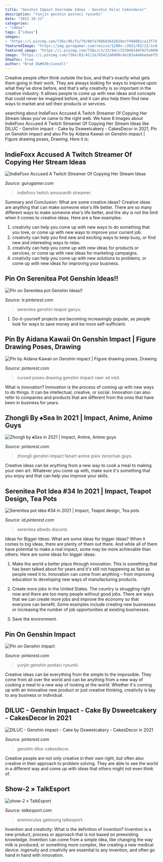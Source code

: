 ```yaml
---
title: "Genshin Impact Username Ideas - Genshin Diluc Cakesdecor"
description: "Yunjin genshin postaci rysunki"
date: "2022-10-21"
categories:
- "ideas"
tags: ["ideas"]
images:
- "https://i.pinimg.com/736x/06/fa/79/06fa79d6d3642829acf496081ca13f74.jpg"
featuredImage: "https://img.gurugamer.com/resize/1200x-/2021/03/22/indiefoxx-1-431f.jpg"
featured_image: "https://i.pinimg.com/736x/c3/33/94/c333940148f42fe9d98838444cb5045b.jpg"
image: "https://i.pinimg.com/736x/83/42/2a/83422a0d00c4a182e4a6bedabf55bd41.jpg"
ShowToc: true
author: "Brad O&#039;Connell"
---
```



Creative people often think outside the box, and that's exactly what gets them going in their work. They are always looking for ways to improve upon what they've done before, and that's why creativity is so important in the creative industry. It allows people to come up with new ideas and concepts that could never be imagined before, and it can also help them find new ways to market and sell their products or services.

	

		
searching about IndieFoxx Accused A Twitch Streamer Of Copying Her Stream Ideas you've came to the right web. We have 8 Images about IndieFoxx Accused A Twitch Streamer Of Copying Her Stream Ideas like DILUC - Genshin impact - Cake by Dsweetcakery - CakesDecor in 2021, Pin on Genshin impact and also Pin by Aidana Kawaii on Genshin impact | Figure drawing poses, Drawing. Here it is:
		
    
## IndieFoxx Accused A Twitch Streamer Of Copying Her Stream Ideas

<img loading=lazy src="https://img.gurugamer.com/resize/1200x-/2021/03/22/indiefoxx-1-431f.jpg" onerror="this.onerror=null;this.src='https://tse1.mm.bing.net/th?id=OIP.Fgz3kLV0OOAF6-tnJ8RmWAHaEn&amp;pid=15.1';" alt="IndieFoxx Accused A Twitch Streamer Of Copying Her Stream Ideas">

_Source: gurugamer.com_

>indiefoxx twitch amouranth streamer. 

	

Summary and Conclusion: What are some creative ideas?
Creative ideas are anything that can make someone else's life better. There are so many different ways to make someone else's life better, and the sky is not the limit when it comes to creative ideas. Here are a few examples: 
1) creativity can help you come up with new ways to do something that you love, or come up with new ways to improve your current job. 
2) creativity can help you find new and exciting ways to keep busy, or find new and interesting ways to relax. 
3) creativity can help you come up with new ideas for products or services, or come up with new ideas for marketing campaigns. 
4) creativity can help you come up with new solutions to problems, or come up with new ideas for improving your business.

    
## Pin On Serenitea Pot Genshin Ideas!!

<img loading=lazy src="https://i.pinimg.com/736x/fe/e3/9f/fee39f897a41979488ae4cd4612787d0.jpg" onerror="this.onerror=null;this.src='https://tse4.mm.bing.net/th?id=OIP.PzeNQCNEWKgKMQgeiR4mXgHaEE&amp;pid=15.1';" alt="Pin on Serenitea pot Genshin Ideas!!">

_Source: tr.pinterest.com_

>serenitea genshin teapot ganyu. 

	

1. Do-it-yourself projects are becoming increasingly popular, as people look for ways to save money and be more self-sufficient.

    
## Pin By Aidana Kawaii On Genshin Impact | Figure Drawing Poses, Drawing

<img loading=lazy src="https://i.pinimg.com/736x/9e/74/bc/9e74bc9cc9bfe2f317d08d3bef47fd69.jpg" onerror="this.onerror=null;this.src='https://tse4.mm.bing.net/th?id=OIP.VIxqLs0mCNJftuO05Ng5IQHaG9&amp;pid=15.1';" alt="Pin by Aidana Kawaii on Genshin impact | Figure drawing poses, Drawing">

_Source: pinterest.com_

>cursed poses drawing genshin impact rawr xd visit. 

	

What is innovation?
Innovation is the process of coming up with new ways to do things. It can be intellectual, creative, or social. Innovation can also refer to companies and products that are different from the ones that have been in business for years.

    
## Zhongli By ♠Sea In 2021 | Impact, Anime, Anime Guys

<img loading=lazy src="https://i.pinimg.com/736x/06/fa/79/06fa79d6d3642829acf496081ca13f74.jpg" onerror="this.onerror=null;this.src='https://tse2.mm.bing.net/th?id=OIP.yhATCAYFjx-VWiu43v25ugHaNR&amp;pid=15.1';" alt="Zhongli by ♠Sea in 2021 | Impact, Anime, Anime guys">

_Source: pinterest.com_

>zhongli genshin impact fanart anime pixiv zerochan guys. 

	

Creative ideas can be anything from a new way to cook a meal to making your own art. Whatever you come up with, make sure it's something that you enjoy and that can help you improve your skills.

    
## Serenitea Pot Idea #34 In 2021 | Impact, Teapot Design, Tea Pots

<img loading=lazy src="https://i.pinimg.com/736x/83/42/2a/83422a0d00c4a182e4a6bedabf55bd41.jpg" onerror="this.onerror=null;this.src='https://tse2.mm.bing.net/th?id=OIP.3TF2FwS9JvXoYblCf58eIgHaEo&amp;pid=15.1';" alt="Serenitea pot idea #34 in 2021 | Impact, Teapot design, Tea pots">

_Source: id.pinterest.com_

>serenitea albedo discord. 

	

Ideas for Bigger Ideas: What are some ideas for bigger ideas?
When it comes to big ideas, there are plenty of them out there. And while all of them have potential to make a real impact, some may be more achievable than others. Here are some ideas for bigger ideas:
1. Make the world a better place through innovation. This is something that has been talked about for years and it's still not happening as fast as people need it to. Innovation can come from anything – from improving education to developing new ways of manufacturing products.

2. Create more jobs in the United States. The country is struggling right now and there are too many people without good jobs. There are ways that we can create more jobs and improve the economy so that everyone can benefit. Some examples include creating new businesses or increasing the number of job opportunities at existing businesses.

3. Save the environment.

    
## Pin On Genshin Impact

<img loading=lazy src="https://i.pinimg.com/736x/c3/33/94/c333940148f42fe9d98838444cb5045b.jpg" onerror="this.onerror=null;this.src='https://tse3.mm.bing.net/th?id=OIP.l0NnEJGIwUe5TcqavlHI1QHaNK&amp;pid=15.1';" alt="Pin on Genshin impact">

_Source: pinterest.com_

>yunjin genshin postaci rysunki. 

	

Creative ideas can be everything from the simple to the impossible. They come from all over the world and can be anything from a new way of cooking a meal to a new way of looking at the world. Whether it's coming up with an innovative new product or just creative thinking, creativity is key to any business or individual.

    
## DILUC - Genshin Impact - Cake By Dsweetcakery - CakesDecor In 2021

<img loading=lazy src="https://i.pinimg.com/736x/9d/fd/cd/9dfdcdadb35f619e6cd67d882c46c579.jpg" onerror="this.onerror=null;this.src='https://tse1.mm.bing.net/th?id=OIP.J1PZMNpUpbD6C7pdTRxZSwHaKs&amp;pid=15.1';" alt="DILUC - Genshin impact - Cake by Dsweetcakery - CakesDecor in 2021">

_Source: pinterest.com_

>genshin diluc cakesdecor. 

	

Creative people are not only creative in their own right, but often also creative in their approach to problem solving. They are able to see the world in a different way and come up with ideas that others might not even think of.

    
## Show-2 » TalkEsport

<img loading=lazy src="https://www.talkesport.com/wp-content/uploads/show-2.png" onerror="this.onerror=null;this.src='https://tse4.mm.bing.net/th?id=OIP.pM3HXX5VhoWSurvcpUwNzgAAAA&amp;pid=15.1';" alt="show-2 » TalkEsport">

_Source: talkesport.com_

>anemoculus galesong talkesport. 

	

Invention and creativity: What is the definition of invention?
Invention is a new product, process or approach that is not based on preexisting knowledge. Invention can come from a simple idea, like changing the way milk is produced, or something more complex, like creating a new medical device. ingenuity and creativity are essential to any invention, and often go hand in hand with innovation.

